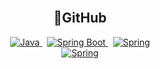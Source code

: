<!-- 타이틀 -->
<div align="center">
  <!--img src="https://capsule-render.vercel.app/api?type=cylinder&color=auto&height=100&section=header&text=OYH%20Repository&fontSize=60)"/-->
</div>

<br/>

<div align=center>
  <h2>🔗GitHub</h2>
  <a href="https://github.com/openjdk" style="text-decoration: none;">
    <img alt="Java" src ="https://img.shields.io/badge/Java-FF9950.svg?&style=for-the-badge&logo=Java&logoColor=white"/>
  <a/>&nbsp;
  <a href="https://github.com/spring-projects" style="text-decoration: none;">
    <img alt="Spring Boot" src ="https://img.shields.io/badge/Spring Boot-6DB33F.svg?&style=for-the-badge&logo=Spring Boot&logoColor=white"/>
  <a/>&nbsp;
  <a href="https://github.com/spring-projects" style="text-decoration: none;">
    <img alt="Spring" src ="https://img.shields.io/badge/Spring-6DB33F.svg?&style=for-the-badge&logo=Spring&logoColor=white"/>
  <a/>
  <br/>
  <a href="https://github.com/quartz-scheduler" style="text-decoration: none;">
    <img alt="Spring" src ="https://img.shields.io/badge/Quartz-FFFFFF.svg?&style=for-the-badge&logo=quartz&logoColor=white"/>
  <a/>
    
</div>

<br/>
<br/>
<br/>


